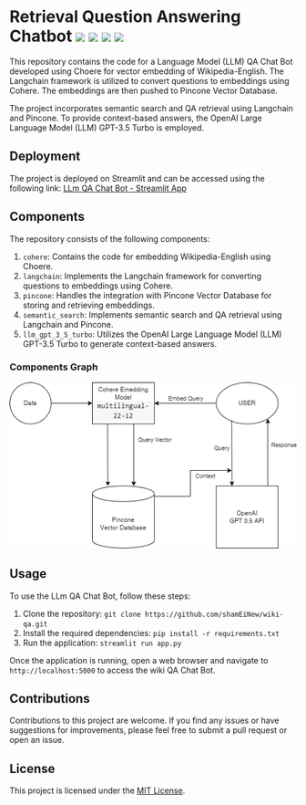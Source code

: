 # Retrieval Question Answering Chatbot ![](https://img.shields.io/badge/-OpenAI%20GPT%203.5-black) ![](https://img.shields.io/badge/-Cohere-purple) ![](https://img.shields.io/badge/-Pincone-black) ![](https://img.shields.io/badge/-langchain-red)

This repository contains the code for a Language Model (LLM) QA Chat Bot developed using Choere for vector embedding of Wikipedia-English. The Langchain framework is utilized to convert questions to embeddings using Cohere. The embeddings are then pushed to Pincone Vector Database.

The project incorporates semantic search and QA retrieval using Langchain and Pincone. To provide context-based answers, the OpenAI Large Language Model (LLM) GPT-3.5 Turbo is employed. 

## Deployment

The project is deployed on Streamlit and can be accessed using the following link: [LLm QA Chat Bot - Streamlit App](https://shameinew-wiki-qa-app-streamlit-app-4kc3ka.streamlit.app/)

## Components
The repository consists of the following components:

1. `cohere`: Contains the code for embedding Wikipedia-English using Choere.
2. `langchain`: Implements the Langchain framework for converting questions to embeddings using Cohere.
3. `pincone`: Handles the integration with Pincone Vector Database for storing and retrieving embeddings.
4. `semantic_search`: Implements semantic search and QA retrieval using Langchain and Pincone.
5. `llm_gpt_3_5_turbo`: Utilizes the OpenAI Large Language Model (LLM) GPT-3.5 Turbo to generate context-based answers.

### Components Graph
![Flow Diagram](files/flow_app.png)



## Usage

To use the LLm QA Chat Bot, follow these steps:

1. Clone the repository: `git clone https://github.com/shamEiNew/wiki-qa.git`
2. Install the required dependencies: `pip install -r requirements.txt`
3. Run the application: `streamlit run app.py`

Once the application is running, open a web browser and navigate to `http://localhost:5000` to access the wiki QA Chat Bot.

## Contributions

Contributions to this project are welcome. If you find any issues or have suggestions for improvements, please feel free to submit a pull request or open an issue.

## License

This project is licensed under the [MIT License](LICENSE).







